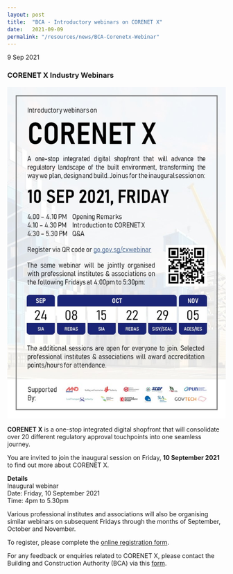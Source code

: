 ```yaml
---
layout: post
title:  "BCA - Introductory webinars on CORENET X"
date:   2021-09-09
permalink: "/resources/news/BCA-Corenetx-Webinar"
---
```

9 Sep 2021

### **CORENET X Industry Webinars**

![BCA Corenet X](/images/CORENETX.jpg)

**CORENET X** is a one-stop integrated digital shopfront that will consolidate over 20 different regulatory approval touchpoints into one seamless journey.

You are invited to join the inaugural session on Friday, **10 September 2021** to find out more about CORENET X. 

**Details**<br/>
Inaugural webinar<br/>
Date: Friday, 10 September 2021<br/>
Time: 4pm to 5.30pm<br/>

Various professional institutes and associations will also be organising similar webinars on subsequent Fridays through the months of September, October and November.

To register, please complete the [online registration form](go.gov.sg/cxwebinar).

For any feedback or enquiries related to CORENET X, please contact the Building and Construction Authority (BCA) via this [form](https://form.gov.sg/#!/60af350d9b02630012f8e513).
